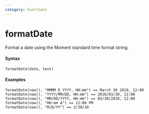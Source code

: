 ```yaml
---
category: Functions
---
```


# formatDate
Format a date using the Moment standard time format string.

#### Syntax
```
formatDate(date, text)
```

#### Examples
```
formatDate(now(), "MMMM D YYYY, HH:mm") == March 30 2010, 12:00
formatDate(now(), "YYYY/MM/DD, HH:mm") == 2010/03/30, 12:00
formatDate(now(), "MM/DD/YYYY, HH:mm") == 03/30/2010, 12:00
formatDate(now(), "HH:mm A") == 12:00 PM
formatDate(now(), "M/D/YY") == 3/30/10
```
